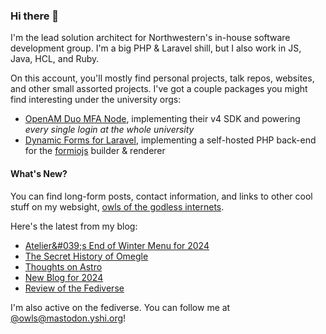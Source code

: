 ### Hi there 👋
I'm the lead solution architect for Northwestern's in-house software development group. I'm a big PHP & Laravel shill, but I also work in JS, Java, HCL, and Ruby.

On this account, you'll mostly find personal projects, talk repos, websites, and other small assorted projects. I've got a couple packages you might find interesting under the university orgs:

- [OpenAM Duo MFA Node](https://github.com/NUIT-ISO/duo-universal-prompt-auth-node), implementing their v4 SDK and powering *every single login at the whole university*
- [Dynamic Forms for Laravel](https://github.com/NIT-Administrative-Systems/dynamic-forms), implementing a self-hosted PHP back-end for the [formiojs](https://github.com/formio/formio.js/) builder & renderer

#### What's New?
You can find long-form posts, contact information, and links to other cool stuff on my websight, [owls of the godless internets](https://godless-internets.org).

Here's the latest from my blog:

<!-- BLOG-POST-LIST:START -->
- [Atelier&amp;#039;s End of Winter Menu for 2024](https://godless-internets.org/2024/03/08/ateliers-end-of-winter-menu-for-2024)
- [The Secret History of Omegle](https://godless-internets.org/2024/03/03/the-secret-history-of-omegle)
- [Thoughts on Astro](https://godless-internets.org/2024/02/23/thoughts-on-astro)
- [New Blog for 2024](https://godless-internets.org/2024/02/19/new-blog-for-2024)
- [Review of the Fediverse](https://godless-internets.org/2023/07/04/review-of-the-fediverse)
<!-- BLOG-POST-LIST:END -->

I'm also active on the fediverse. You can follow me at [@owls@mastodon.yshi.org](https://mastodon.yshi.org/@owls)!
